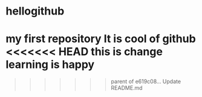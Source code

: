 # hellogithub
my first repository
It is cool of github
<<<<<<< HEAD
this is change
learning is happy
=======
>>>>>>> parent of e619c08... Update README.md
